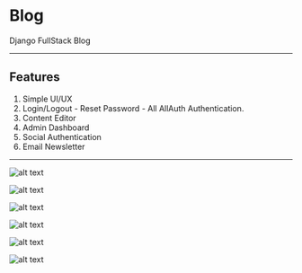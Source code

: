 # Blog
Django  FullStack Blog
****************

## Features
1. Simple UI/UX
2. Login/Logout - Reset Password - All AllAuth Authentication.
3. Content Editor
4. Admin Dashboard
5. Social Authentication
6. Email Newsletter
********


![alt text](https://github.com/Tikam02/Blog/blob/master/ss/b1.png "HomePage")

![alt text](https://github.com/Tikam02/Blog/blob/master/ss/b2.png "HomePage")

![alt text](https://github.com/Tikam02/Blog/blob/master/ss/b3.png "HomePage")

![alt text](https://github.com/Tikam02/Blog/blob/master/ss/b4.png "HomePage")

![alt text](https://github.com/Tikam02/Blog/blob/master/ss/b5.png "HomePage")

![alt text](https://github.com/Tikam02/Blog/blob/master/ss/b6.png "HomePage")

